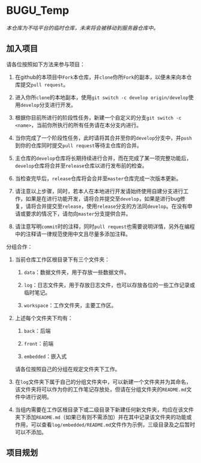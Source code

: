 # BUGU_Temp

*本仓库为不咕平台的临时仓库，未来将会被移动到服务器仓库中。*

## 加入项目

请各位按照如下方法来参与项目：

1. 在github的本项目中`Fork`本仓库，并`clone`你所`Fork`的副本，以便未来向本仓库提交`pull request`。

2. 进入你所`clone`的本地副本，使用`git switch -c develop origin/develop`使用`develop`分支进行开发。

3. 根据你目前所进行的阶段性任务，新建一个自定义的分支`git switch -c <name>`，当前你所执行的所有任务请在本分支内进行。

4. 当你完成了一个阶段性任务，此时请将其合并至你的`develop`分支中，并`push`到你的仓库同时提交`pull request`等待主仓库的合并。

5. 主仓库的`develop`仓库将长期持续进行合并，而在完成了某一项完整功能后，`develop`仓库将合并至`release`仓库以进行发布前的检查。

6. 当检查完毕后，`release`仓库将会合并至`master`仓库完成一次版本更新。

7. 请注意以上步骤，同时，若本人在本地进行开发请始终使用自建分支进行工作，如果是在进行功能开发，请将合并提交至`develop`，如果是进行bug修复，请将合并提交至`release`，使用`release`分支的方法同`develop`。在没有申请或要求的情况下，请勿向`master`分支提供合并。

8. 请注意写明`commit`时的注释，同时`pull request`也需要说明详情，另外在编程中的注释请一律规范使用中文且尽量多添加注释。

分组合作：

1. 当前仓库工作区根目录下有三个文件夹：
   
   1. `data`：数据文件夹，用于存放一些数据文件。
   
   2. `log`：日志文件夹，用于存放日志文件，也可以存放各位的一些工作记录或临时笔记。
   
   3. `workspace`：工作文件夹，主要工作区。

2. 上述每个文件夹下均有：
   
   1. `back`：后端
   
   2. `front`：前端
   
   3. `embedded`：嵌入式
   
   请各位按照自己的分组在规定文件夹下工作。

3. 在`log`文件夹下属于自己的分组文件夹中，可以新建一个文件夹并为其命名，该文件夹将可以作为你的工作笔记存放处，但请在分组文件夹的`README.md`文件中进行说明。

4. 当组内需要在工作区根目录下或二级目录下新建任何新文件夹，均应在该文件夹下添加`README.md`（如果已有则不需添加）并在其中记录该文件夹的功能或作用，可以查看`log/embedded/README.md`文件作为示例，三级目录及之后暂时可以不添加。

## 项目规划